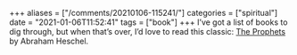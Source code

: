 +++
aliases = ["/comments/20210106-115241/"]
categories = ["spiritual"]
date = "2021-01-06T11:52:41"
tags = ["book"]
+++
I’ve got a list of books to dig through, but when that’s over, I’d love to read this classic: [The Prophets](https://www.amazon.com/gp/aw/d/1598561812/ref=tmm_hrd_title_0?ie=UTF8&qid=1608494096&sr=8-1) by Abraham Heschel.

